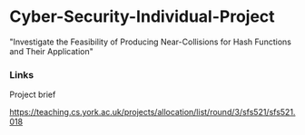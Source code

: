 # Cyber-Security-Individual-Project

"Investigate the Feasibility of Producing Near-Collisions for Hash Functions and Their Application"

### Links

Project brief

https://teaching.cs.york.ac.uk/projects/allocation/list/round/3/sfs521/sfs521.018
